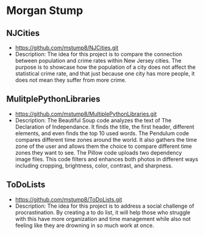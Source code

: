# Morgan Stump
## NJCities
* https://github.com/mstump8/NJCities.git
* Description: The idea for this project is to compare the connection between population and crime rates within New Jersey cities. The purpose is to showcase how the population of a city does not affect the statistical crime rate, and that just because one city has more people, it does not mean they suffer from more crime.



## MulitplePythonLibraries
* https://github.com/mstump8/MultiplePythonLibraries.git
* Description: The Beautiful Soup code analyzes the text of The Declaration of Independance. It finds the title, the first header, different elements, and even finds the top 10 used words. The Pendulum code compares different time zones around the world. It also gathers the time zone of the user and allows them the choice to compare different time zones they want to see. The Pillow code uploads two dependency image files. This code filters and enhances both photos in different ways including cropping, brightness, color, contrast, and sharpness.



## ToDoLists
* https://github.com/mstump8/ToDoLists.git
* Description: The idea for this project is to address a social challenge of procrastination. By creating a to do list, it will help those who struggle with this have more organization and time management while also not feeling like they are drowning in so much work at once.
